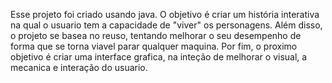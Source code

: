Esse projeto foi criado usando java. O objetivo é criar um história interativa
na qual o usuario tem a capacidade de "viver" os personagens. Além disso, o projeto
se basea no reuso, tentando melhorar o seu desempenho de forma que se torna viavel parar
qualquer maquina.
Por fim, o proximo objetivo é criar uma interface grafica, na inteção de melhorar 
o visual, a mecanica e interação do usuario.
